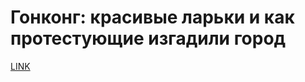 # Гонконг: красивые ларьки и как протестующие изгадили город



[LINK](https://varlamov.ru/3740648.html)